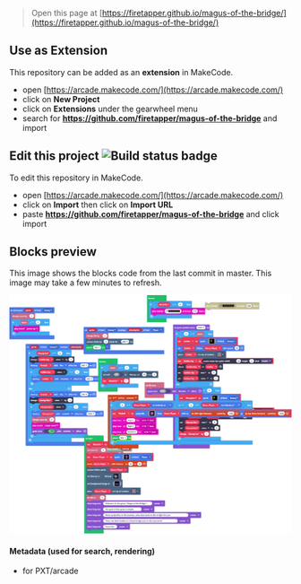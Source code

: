  


> Open this page at [https://firetapper.github.io/magus-of-the-bridge/](https://firetapper.github.io/magus-of-the-bridge/)

## Use as Extension

This repository can be added as an **extension** in MakeCode.

* open [https://arcade.makecode.com/](https://arcade.makecode.com/)
* click on **New Project**
* click on **Extensions** under the gearwheel menu
* search for **https://github.com/firetapper/magus-of-the-bridge** and import

## Edit this project ![Build status badge](https://github.com/firetapper/magus-of-the-bridge/workflows/MakeCode/badge.svg)

To edit this repository in MakeCode.

* open [https://arcade.makecode.com/](https://arcade.makecode.com/)
* click on **Import** then click on **Import URL**
* paste **https://github.com/firetapper/magus-of-the-bridge** and click import

## Blocks preview

This image shows the blocks code from the last commit in master.
This image may take a few minutes to refresh.

![A rendered view of the blocks](https://github.com/firetapper/magus-of-the-bridge/raw/master/.github/makecode/blocks.png)

#### Metadata (used for search, rendering)

* for PXT/arcade
<script src="https://makecode.com/gh-pages-embed.js"></script><script>makeCodeRender("{{ site.makecode.home_url }}", "{{ site.github.owner_name }}/{{ site.github.repository_name }}");</script>
